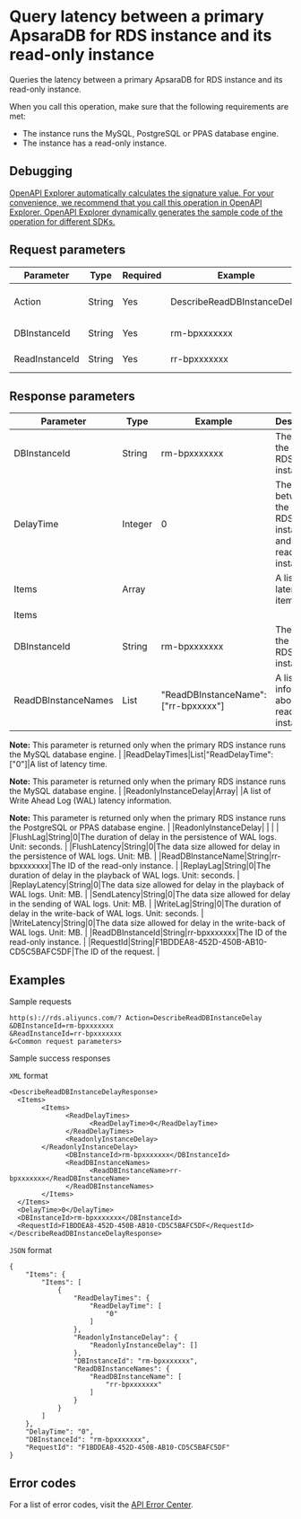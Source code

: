 # Query latency between a primary ApsaraDB for RDS instance and its read-only instance

Queries the latency between a primary ApsaraDB for RDS instance and its read-only instance.

When you call this operation, make sure that the following requirements are met:

-   The instance runs the MySQL, PostgreSQL or PPAS database engine.
-   The instance has a read-only instance.

## Debugging

[OpenAPI Explorer automatically calculates the signature value. For your convenience, we recommend that you call this operation in OpenAPI Explorer. OpenAPI Explorer dynamically generates the sample code of the operation for different SDKs.](https://api.aliyun.com/#product=Rds&api=DescribeReadDBInstanceDelay&type=RPC&version=2014-08-15)

## Request parameters

|Parameter|Type|Required|Example|Description|
|---------|----|--------|-------|-----------|
|Action|String|Yes|DescribeReadDBInstanceDelay|The operation that you want to perform. Set the value to **DescribeReadDBInstanceDelay**. |
|DBInstanceId|String|Yes|rm-bpxxxxxxx|The ID of the primary RDS instance. |
|ReadInstanceId|String|Yes|rr-bpxxxxxxx|The ID of the read-only instance. |

## Response parameters

|Parameter|Type|Example|Description|
|---------|----|-------|-----------|
|DBInstanceId|String|rm-bpxxxxxxx|The ID of the primary RDS instance. |
|DelayTime|Integer|0|The latency between the primary RDS instance and the read-only instance. |
|Items|Array| |A list of latency items. |
|Items| | | |
|DBInstanceId|String|rm-bpxxxxxxx|The ID of the primary RDS instance. |
|ReadDBInstanceNames|List|"ReadDBInstanceName": \["rr-bpxxxxx"\]|A list of information about the read-only instance.

 **Note:** This parameter is returned only when the primary RDS instance runs the MySQL database engine. |
|ReadDelayTimes|List|"ReadDelayTime": \["0"\]|A list of latency time.

 **Note:** This parameter is returned only when the primary RDS instance runs the MySQL database engine. |
|ReadonlyInstanceDelay|Array| |A list of Write Ahead Log \(WAL\) latency information.

 **Note:** This parameter is returned only when the primary RDS instance runs the PostgreSQL or PPAS database engine. |
|ReadonlyInstanceDelay| | | |
|FlushLag|String|0|The duration of delay in the persistence of WAL logs. Unit: seconds. |
|FlushLatency|String|0|The data size allowed for delay in the persistence of WAL logs. Unit: MB. |
|ReadDBInstanceName|String|rr-bpxxxxxxx|The ID of the read-only instance. |
|ReplayLag|String|0|The duration of delay in the playback of WAL logs. Unit: seconds. |
|ReplayLatency|String|0|The data size allowed for delay in the playback of WAL logs. Unit: MB. |
|SendLatency|String|0|The data size allowed for delay in the sending of WAL logs. Unit: MB. |
|WriteLag|String|0|The duration of delay in the write-back of WAL logs. Unit: seconds. |
|WriteLatency|String|0|The data size allowed for delay in the write-back of WAL logs. Unit: MB. |
|ReadDBInstanceId|String|rr-bpxxxxxxx|The ID of the read-only instance. |
|RequestId|String|F1BDDEA8-452D-450B-AB10-CD5C5BAFC5DF|The ID of the request. |

## Examples

Sample requests

```
http(s)://rds.aliyuncs.com/? Action=DescribeReadDBInstanceDelay
&DBInstanceId=rm-bpxxxxxxx
&ReadInstanceId=rr-bpxxxxxxx
&<Common request parameters>
```

Sample success responses

`XML` format

```
<DescribeReadDBInstanceDelayResponse>
  <Items>
        <Items>
              <ReadDelayTimes>
                    <ReadDelayTime>0</ReadDelayTime>
              </ReadDelayTimes>
              <ReadonlyInstanceDelay>
        </ReadonlyInstanceDelay>
              <DBInstanceId>rm-bpxxxxxxx</DBInstanceId>
              <ReadDBInstanceNames>
                    <ReadDBInstanceName>rr-bpxxxxxxx</ReadDBInstanceName>
              </ReadDBInstanceNames>
        </Items>
  </Items>
  <DelayTime>0</DelayTime>
  <DBInstanceId>rm-bpxxxxxxx</DBInstanceId>
  <RequestId>F1BDDEA8-452D-450B-AB10-CD5C5BAFC5DF</RequestId>
</DescribeReadDBInstanceDelayResponse>
```

`JSON` format

```
{
	"Items": {
		"Items": [
			{
				"ReadDelayTimes": {
					"ReadDelayTime": [
						"0"
					]
				},
				"ReadonlyInstanceDelay": {
					"ReadonlyInstanceDelay": []
				},
				"DBInstanceId": "rm-bpxxxxxxx",
				"ReadDBInstanceNames": {
					"ReadDBInstanceName": [
						"rr-bpxxxxxxx"
					]
				}
			}
		]
	},
	"DelayTime": "0",
	"DBInstanceId": "rm-bpxxxxxxx",
	"RequestId": "F1BDDEA8-452D-450B-AB10-CD5C5BAFC5DF"
}
```

## Error codes

For a list of error codes, visit the [API Error Center](https://error-center.alibabacloud.com/status/product/Rds).

